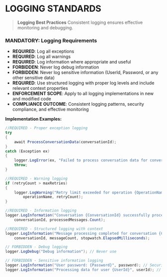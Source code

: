 # LOGGING STANDARDS
<!-- Logging requirements and best practices -->

> **Logging Best Practices**
> Consistent logging ensures effective monitoring and debugging.

### MANDATORY: Logging Requirements
- **REQUIRED**: Log all exceptions
- **REQUIRED**: Log all warnings
- **REQUIRED**: Log information where appropriate and useful
- **FORBIDDEN**: Never log debug information
- **FORBIDDEN**: Never log sensitive information (UserId, Password, or any other sensitive data)
- **REQUIRED**: Use structured logging with proper log levels and include relevant context properties
- **ENFORCEMENT SCOPE**: Apply to all logging implementations in new and modified code
- **COMPLIANCE OUTCOME**: Consistent logging patterns, security compliance, and effective monitoring

**Implementation Examples:**
```csharp
//REQUIRED - Proper exception logging
try
{
    await ProcessConversationData(conversationId);
}
catch (Exception ex)
{
    logger.LogError(ex, "Failed to process conversation data for conversation {ConversationId}", conversationId);
    throw;
}

//REQUIRED - Warning logging
if (retryCount > maxRetries)
{
    logger.LogWarning("Retry limit exceeded for operation {OperationName}, retries: {RetryCount}",
        operationName, retryCount);
}

//REQUIRED - Information logging
logger.LogInformation("Conversation {ConversationId} successfully processed {MessageCount} messages",
    conversationId, processedMessages.Count);

//REQUIRED - Structured logging with context
logger.LogInformation("Message processing completed for conversation {ConversationId} with {MessageCount} messages in {DurationMs}ms",
    conversationId, messageCount, stopwatch.ElapsedMilliseconds);

// FORBIDDEN - Debug logging
logger.LogDebug("Debug information"); // Never use

// FORBIDDEN - Sensitive information logging
logger.LogInformation("User password: {Password}", password); // Security violation
logger.LogInformation("Processing data for user {UserId}", userId); // UserId is sensitive
